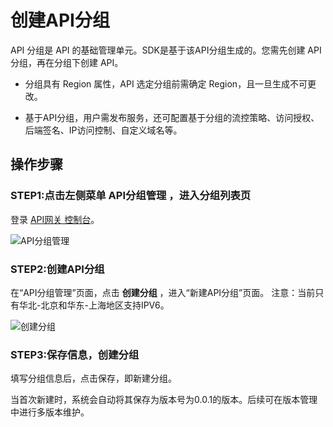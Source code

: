# 创建API分组

API 分组是 API 的基础管理单元。SDK是基于该API分组生成的。您需先创建 API 分组，再在分组下创建 API。

* 分组具有 Region 属性，API 选定分组前需确定 Region，且一旦生成不可更改。

* 基于API分组，用户需发布服务，还可配置基于分组的流控策略、访问授权、后端签名、IP访问控制、自定义域名等。


## 操作步骤
### STEP1:点击左侧菜单 **API分组管理** ，进入分组列表页
登录 [API网关 控制台](https://apigateway-console.jdcloud.com/apiGroupList)。

 ![API分组管理](../../../../../image/Internet-Middleware/API-Gateway/group-publishing-1.png)
 
 
 ### STEP2:创建API分组
 在“API分组管理”页面，点击 **创建分组** ，进入“新建API分组”页面。
 注意：当前只有华北-北京和华东-上海地区支持IPV6。

![创建分组](../../../../../image/Internet-Middleware/API-Gateway/APIgroup-addgroup.png)
    
 ### STEP3:保存信息，创建分组   
填写分组信息后，点击保存，即新建分组。

当首次新建时，系统会自动将其保存为版本号为0.0.1的版本。后续可在版本管理中进行多版本维护。

